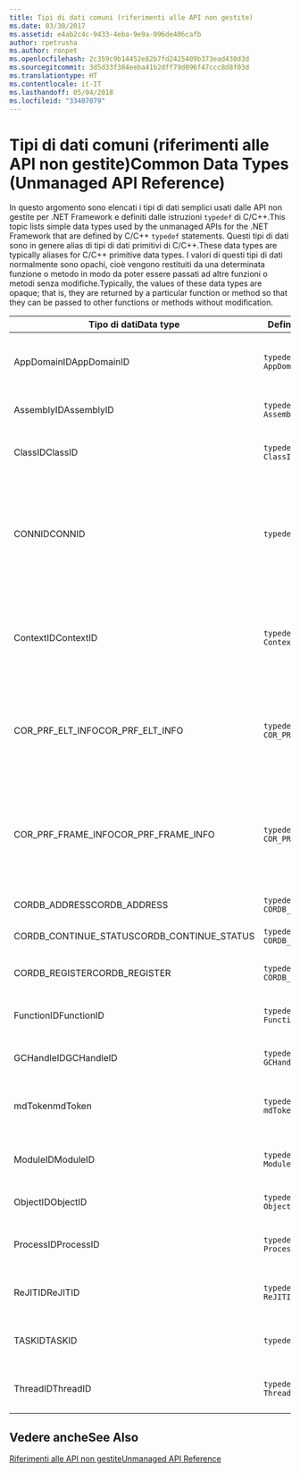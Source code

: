 ```yaml
---
title: Tipi di dati comuni (riferimenti alle API non gestite)
ms.date: 03/30/2017
ms.assetid: e4ab2c4c-9433-4eba-9e9a-096de406cafb
author: rpetrusha
ms.author: ronpet
ms.openlocfilehash: 2c359c9b14452e82b7fd2425409b373ead430d3d
ms.sourcegitcommit: 3d5d33f384eeba41b2dff79d096f47ccc8d8f03d
ms.translationtype: HT
ms.contentlocale: it-IT
ms.lasthandoff: 05/04/2018
ms.locfileid: "33407079"
---
```

# <a name="common-data-types-unmanaged-api-reference"></a><span data-ttu-id="70e26-102">Tipi di dati comuni (riferimenti alle API non gestite)</span><span class="sxs-lookup"><span data-stu-id="70e26-102">Common Data Types (Unmanaged API Reference)</span></span>
<span data-ttu-id="70e26-103">In questo argomento sono elencati i tipi di dati semplici usati dalle API non gestite per .NET Framework e definiti dalle istruzioni `typedef` di C/C++.</span><span class="sxs-lookup"><span data-stu-id="70e26-103">This topic lists simple data types used by the unmanaged APIs for the .NET Framework that are defined by C/C++ `typedef` statements.</span></span> <span data-ttu-id="70e26-104">Questi tipi di dati sono in genere alias di tipi di dati primitivi di C/C++.</span><span class="sxs-lookup"><span data-stu-id="70e26-104">These data types are typically aliases for C/C++ primitive data types.</span></span> <span data-ttu-id="70e26-105">I valori di questi tipi di dati normalmente sono opachi, cioè vengono restituiti da una determinata funzione o metodo in modo da poter essere passati ad altre funzioni o metodi senza modifiche.</span><span class="sxs-lookup"><span data-stu-id="70e26-105">Typically, the values of these data types are opaque; that is, they are returned by a particular function or method so that they can be passed to other functions or methods without modification.</span></span>  
  
|<span data-ttu-id="70e26-106">Tipo di dati</span><span class="sxs-lookup"><span data-stu-id="70e26-106">Data type</span></span>|<span data-ttu-id="70e26-107">Definizione</span><span class="sxs-lookup"><span data-stu-id="70e26-107">Definition</span></span>|<span data-ttu-id="70e26-108">Definito in</span><span class="sxs-lookup"><span data-stu-id="70e26-108">Defined in</span></span>|<span data-ttu-id="70e26-109">Descrizione</span><span class="sxs-lookup"><span data-stu-id="70e26-109">Description</span></span>|  
|---------------|----------------|----------------|-----------------|  
|<span data-ttu-id="70e26-110">AppDomainID</span><span class="sxs-lookup"><span data-stu-id="70e26-110">AppDomainID</span></span>|`typedef UINT_PTR AppDomainID;`|<span data-ttu-id="70e26-111">corprof.h</span><span class="sxs-lookup"><span data-stu-id="70e26-111">corprof.h</span></span>|<span data-ttu-id="70e26-112">Identificatore di un dominio di applicazione.</span><span class="sxs-lookup"><span data-stu-id="70e26-112">The identifier of an application domain.</span></span>|  
|<span data-ttu-id="70e26-113">AssemblyID</span><span class="sxs-lookup"><span data-stu-id="70e26-113">AssemblyID</span></span>|`typedef UINT_PTR AssemblyID;`|<span data-ttu-id="70e26-114">corprof.h</span><span class="sxs-lookup"><span data-stu-id="70e26-114">corprof.h</span></span>|<span data-ttu-id="70e26-115">Identificatore di un assembly.</span><span class="sxs-lookup"><span data-stu-id="70e26-115">The identifier of an assembly.</span></span>|  
|<span data-ttu-id="70e26-116">ClassID</span><span class="sxs-lookup"><span data-stu-id="70e26-116">ClassID</span></span>|`typedef UINT_PTR ClassID;`|<span data-ttu-id="70e26-117">corprof.h</span><span class="sxs-lookup"><span data-stu-id="70e26-117">corprof.h</span></span>|<span data-ttu-id="70e26-118">Identificatore di una classe gestita.</span><span class="sxs-lookup"><span data-stu-id="70e26-118">The identifier of a managed class.</span></span>|  
|<span data-ttu-id="70e26-119">CONNID</span><span class="sxs-lookup"><span data-stu-id="70e26-119">CONNID</span></span>|`typedef DWORD CONNID;`|<span data-ttu-id="70e26-120">cordebug.h, mscoree.h</span><span class="sxs-lookup"><span data-stu-id="70e26-120">cordebug.h, mscoree.h</span></span>|<span data-ttu-id="70e26-121">Identificatore della connessione per un thread connesso a un'istanza di Microsoft SQL Server.</span><span class="sxs-lookup"><span data-stu-id="70e26-121">The connection identifier for a thread that is connected to an instance of Microsoft SQL Server.</span></span>|  
|<span data-ttu-id="70e26-122">ContextID</span><span class="sxs-lookup"><span data-stu-id="70e26-122">ContextID</span></span>|`typedef UINT_PTR ContextID;`|<span data-ttu-id="70e26-123">corprof.h</span><span class="sxs-lookup"><span data-stu-id="70e26-123">corprof.h</span></span>|<span data-ttu-id="70e26-124">Identificatore del contesto associato a un thread gestito specifico.</span><span class="sxs-lookup"><span data-stu-id="70e26-124">The identifier of the context associated with a particular managed thread.</span></span>|  
|<span data-ttu-id="70e26-125">COR_PRF_ELT_INFO</span><span class="sxs-lookup"><span data-stu-id="70e26-125">COR_PRF_ELT_INFO</span></span>|`typedef UINT_PTR COR_PRF_ELT_INFO;`|<span data-ttu-id="70e26-126">corprof.h</span><span class="sxs-lookup"><span data-stu-id="70e26-126">corprof.h</span></span>|<span data-ttu-id="70e26-127">Handle opaco che rappresenta le informazioni su un determinato stack frame.</span><span class="sxs-lookup"><span data-stu-id="70e26-127">An opaque handle that represents information about a particular stack frame.</span></span>|  
|<span data-ttu-id="70e26-128">COR_PRF_FRAME_INFO</span><span class="sxs-lookup"><span data-stu-id="70e26-128">COR_PRF_FRAME_INFO</span></span>|`typedef UINT_PTR COR_PRF_FRAME_INFO;`|<span data-ttu-id="70e26-129">corprof.h</span><span class="sxs-lookup"><span data-stu-id="70e26-129">corprof.h</span></span>|<span data-ttu-id="70e26-130">Handle opaco che punta a uno stack frame.</span><span class="sxs-lookup"><span data-stu-id="70e26-130">An opaque handle that points to a stack frame.</span></span> <span data-ttu-id="70e26-131">È valido solo durante il callback a cui viene passato.</span><span class="sxs-lookup"><span data-stu-id="70e26-131">It is valid only during the callback to which it is passed.</span></span>|  
|<span data-ttu-id="70e26-132">CORDB_ADDRESS</span><span class="sxs-lookup"><span data-stu-id="70e26-132">CORDB_ADDRESS</span></span>|`typedef ULONG64 CORDB_ADDRESS;`|<span data-ttu-id="70e26-133">cordebug.h</span><span class="sxs-lookup"><span data-stu-id="70e26-133">cordebug.h</span></span>|<span data-ttu-id="70e26-134">Indirizzo in memoria.</span><span class="sxs-lookup"><span data-stu-id="70e26-134">An address in memory.</span></span>|  
|<span data-ttu-id="70e26-135">CORDB_CONTINUE_STATUS</span><span class="sxs-lookup"><span data-stu-id="70e26-135">CORDB_CONTINUE_STATUS</span></span>|`typedef DWORD CORDB_CONTINUE_STATUS;`|<span data-ttu-id="70e26-136">cordebug.h</span><span class="sxs-lookup"><span data-stu-id="70e26-136">cordebug.h</span></span>|<span data-ttu-id="70e26-137">Stato di continuazione.</span><span class="sxs-lookup"><span data-stu-id="70e26-137">The continuation status.</span></span>|  
|<span data-ttu-id="70e26-138">CORDB_REGISTER</span><span class="sxs-lookup"><span data-stu-id="70e26-138">CORDB_REGISTER</span></span>|`typedef ULONG64 CORDB_REGISTER;`|<span data-ttu-id="70e26-139">cordebug.h</span><span class="sxs-lookup"><span data-stu-id="70e26-139">cordebug.h</span></span>|<span data-ttu-id="70e26-140">Valore di un registro della CPU.</span><span class="sxs-lookup"><span data-stu-id="70e26-140">The value of a CPU register.</span></span>|  
|<span data-ttu-id="70e26-141">FunctionID</span><span class="sxs-lookup"><span data-stu-id="70e26-141">FunctionID</span></span>|`typedef UINT_PTR FunctionID;`|<span data-ttu-id="70e26-142">corprof.h</span><span class="sxs-lookup"><span data-stu-id="70e26-142">corprof.h</span></span>|<span data-ttu-id="70e26-143">Identificatore di una funzione o di un metodo.</span><span class="sxs-lookup"><span data-stu-id="70e26-143">The identifier of a function or method.</span></span>|  
|<span data-ttu-id="70e26-144">GCHandleID</span><span class="sxs-lookup"><span data-stu-id="70e26-144">GCHandleID</span></span>|`typedef UINT_PTR GCHandleID;`|<span data-ttu-id="70e26-145">corprof.h</span><span class="sxs-lookup"><span data-stu-id="70e26-145">corprof.h</span></span>|<span data-ttu-id="70e26-146">Handle di Garbage Collection.</span><span class="sxs-lookup"><span data-stu-id="70e26-146">A garbage collection handle.</span></span>|  
|<span data-ttu-id="70e26-147">mdToken</span><span class="sxs-lookup"><span data-stu-id="70e26-147">mdToken</span></span>|`typedef UINT32 mdToken;`|<span data-ttu-id="70e26-148">corprof.h</span><span class="sxs-lookup"><span data-stu-id="70e26-148">corprof.h</span></span>|<span data-ttu-id="70e26-149">Token di metadati (una riga in una tabella di metadati).</span><span class="sxs-lookup"><span data-stu-id="70e26-149">A   metadata token (a row in a metadata table).</span></span>|  
|<span data-ttu-id="70e26-150">ModuleID</span><span class="sxs-lookup"><span data-stu-id="70e26-150">ModuleID</span></span>|`typedef UINT_PTR ModuleID;`|<span data-ttu-id="70e26-151">corprof.h</span><span class="sxs-lookup"><span data-stu-id="70e26-151">corprof.h</span></span>|<span data-ttu-id="70e26-152">Identificatore di un modulo di assembly.</span><span class="sxs-lookup"><span data-stu-id="70e26-152">The identifier of an assembly module.</span></span>|  
|<span data-ttu-id="70e26-153">ObjectID</span><span class="sxs-lookup"><span data-stu-id="70e26-153">ObjectID</span></span>|`typedef UINT_PTR ObjectID;`|<span data-ttu-id="70e26-154">corprof.h</span><span class="sxs-lookup"><span data-stu-id="70e26-154">corprof.h</span></span>|<span data-ttu-id="70e26-155">Identificatore di un oggetto.</span><span class="sxs-lookup"><span data-stu-id="70e26-155">The identifier of an object.</span></span>|  
|<span data-ttu-id="70e26-156">ProcessID</span><span class="sxs-lookup"><span data-stu-id="70e26-156">ProcessID</span></span>|`typedef UINT_PTR ProcessID;`|<span data-ttu-id="70e26-157">corprof.h</span><span class="sxs-lookup"><span data-stu-id="70e26-157">corprof.h</span></span>|<span data-ttu-id="70e26-158">Identificatore di un processo gestito.</span><span class="sxs-lookup"><span data-stu-id="70e26-158">The identifier of a managed process.</span></span>|  
|<span data-ttu-id="70e26-159">ReJITID</span><span class="sxs-lookup"><span data-stu-id="70e26-159">ReJITID</span></span>|`typedef UINT_PTR ReJITID;`|<span data-ttu-id="70e26-160">corprof.h</span><span class="sxs-lookup"><span data-stu-id="70e26-160">corprof.h</span></span>|<span data-ttu-id="70e26-161">Identificatore di una funzione Just-In-Time.</span><span class="sxs-lookup"><span data-stu-id="70e26-161">The identifier of a jitted function.</span></span>|  
|<span data-ttu-id="70e26-162">TASKID</span><span class="sxs-lookup"><span data-stu-id="70e26-162">TASKID</span></span>|`typedef UINT64 TASKID;`|<span data-ttu-id="70e26-163">cordebug.h, mscoree.h</span><span class="sxs-lookup"><span data-stu-id="70e26-163">cordebug.h, mscoree.h</span></span>|<span data-ttu-id="70e26-164">L'identificatore di un [ICLRTask](../../../docs/framework/unmanaged-api/hosting/iclrtask-interface.md) istanza.</span><span class="sxs-lookup"><span data-stu-id="70e26-164">The identifier of an [ICLRTask](../../../docs/framework/unmanaged-api/hosting/iclrtask-interface.md) instance.</span></span>|  
|<span data-ttu-id="70e26-165">ThreadID</span><span class="sxs-lookup"><span data-stu-id="70e26-165">ThreadID</span></span>|`typedef UINT_PTR ThreadID;`|<span data-ttu-id="70e26-166">corprof.h</span><span class="sxs-lookup"><span data-stu-id="70e26-166">corprof.h</span></span>|<span data-ttu-id="70e26-167">Identificatore di un thread gestito.</span><span class="sxs-lookup"><span data-stu-id="70e26-167">The identifier of a managed thread.</span></span>|  
  
## <a name="see-also"></a><span data-ttu-id="70e26-168">Vedere anche</span><span class="sxs-lookup"><span data-stu-id="70e26-168">See Also</span></span>  
 [<span data-ttu-id="70e26-169">Riferimenti alle API non gestite</span><span class="sxs-lookup"><span data-stu-id="70e26-169">Unmanaged API Reference</span></span>](../../../docs/framework/unmanaged-api/index.md)
